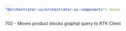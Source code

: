 ```yaml
---
"@orchestrator-ui/orchestrator-ui-components": minor
---
```


702 - Moves product blocks graphql query to RTK Client
